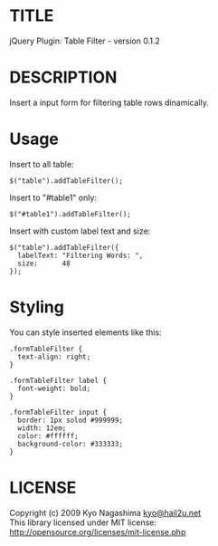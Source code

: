 TITLE
=====

jQuery Plugin: Table Filter - version 0.1.2

DESCRIPTION
===========

Insert a input form for filtering table rows dinamically.

Usage
=====

Insert to all table:

    $("table").addTableFilter();

Insert to "#table1" only:

    $("#table1").addTableFilter();

Insert with custom label text and size:

    $("table").addTableFilter({
      labelText: "Filtering Words: ",
      size:      48
    });

Styling
=======

You can style inserted elements like this:

    .formTableFilter {
      text-align: right;
    }
    
    .formTableFilter label {
      font-weight: bold;
    }
    
    .formTableFilter input {
      border: 1px solod #999999;
      width: 12em;
      color: #ffffff;
      background-color: #333333;
    }

LICENSE
=======

Copyright (c) 2009 Kyo Nagashima <kyo@hail2u.net>  
This library licensed under MIT license:  
http://opensource.org/licenses/mit-license.php
